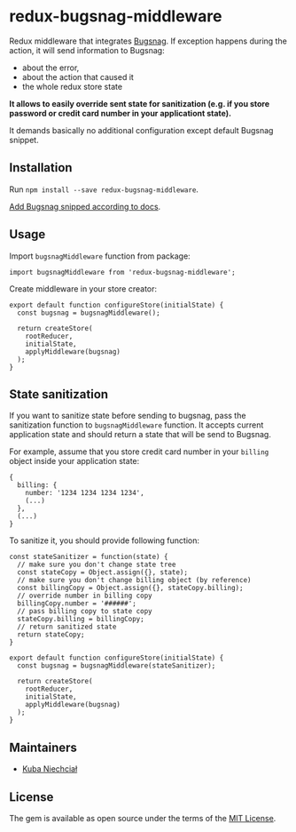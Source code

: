 # redux-bugsnag-middleware

Redux middleware that integrates [Bugsnag](https://github.com/bugsnag/bugsnag-js). If exception happens during the action, it will send information to Bugsnag:

* about the error,
* about the action that caused it
* the whole redux store state

__It allows to easily override sent state for sanitization (e.g. if you store password or credit card number in your applicationt state).__

It demands basically no additional configuration except default Bugsnag snippet.

## Installation
Run `npm install --save redux-bugsnag-middleware`.

[Add Bugsnag snipped according to docs](https://github.com/bugsnag/bugsnag-js#how-to-install).

## Usage
Import `bugsnagMiddleware` function from package:
```
import bugsnagMiddleware from 'redux-bugsnag-middleware';
```

Create middleware in your store creator:
```
export default function configureStore(initialState) {
  const bugsnag = bugsnagMiddleware();

  return createStore(
    rootReducer,
    initialState,
    applyMiddleware(bugsnag)
  );
}
```

## State sanitization
If you want to sanitize state before sending to bugsnag, pass the sanitization function to `bugsnagMiddleware` function. It accepts current application state and should return a state that will be send to Bugsnag.

For example, assume that you store credit card number in your `billing` object inside your application state:
```
{
  billing: {
    number: '1234 1234 1234 1234',
    (...)
  },
  (...)
}
```
To sanitize it, you should provide following function:

```
const stateSanitizer = function(state) {
  // make sure you don't change state tree
  const stateCopy = Object.assign({}, state);
  // make sure you don't change billing object (by reference)
  const billingCopy = Object.assign({}, stateCopy.billing);
  // override number in billing copy
  billingCopy.number = '######';
  // pass billing copy to state copy
  stateCopy.billing = billingCopy;
  // return sanitized state
  return stateCopy;
}

export default function configureStore(initialState) {
  const bugsnag = bugsnagMiddleware(stateSanitizer);

  return createStore(
    rootReducer,
    initialState,
    applyMiddleware(bugsnag)
  );
}
```

## Maintainers
* [Kuba Niechciał](https://github.com/jniechcial)

## License

The gem is available as open source under the terms of the [MIT License](http://opensource.org/licenses/MIT).
